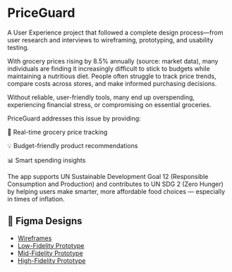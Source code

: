 # PriceGuard
A User Experience project that followed a complete design process—from user research and interviews to wireframing, prototyping, and usability testing.

With grocery prices rising by 8.5% annually (source: market data), many individuals are finding it increasingly difficult to stick to budgets while maintaining a nutritious diet. People often struggle to track price trends, compare costs across stores, and make informed purchasing decisions.

Without reliable, user-friendly tools, many end up overspending, experiencing financial stress, or compromising on essential groceries.

PriceGuard addresses this issue by providing:

🔄 Real-time grocery price tracking

💡 Budget-friendly product recommendations

📊 Smart spending insights

The app supports UN Sustainable Development Goal 12 (Responsible Consumption and Production) and contributes to UN SDG 2 (Zero Hunger) by helping users make smarter, more affordable food choices — especially in times of inflation.

## 🔗 Figma Designs

- [Wireframes](https://www.figma.com/design/CdBOo0mBZToy0HDkvtGwjM/PriceGuard-WireFrames?node-id=0-1&p=f&t=PSHHz26GZhgEeLhM-0)
- [Low-Fidelity Prototype](https://www.figma.com/design/uGPH489B4qEcjBMLTnH8Qq/lo-fi_PriceGuard?node-id=0-1&p=f&t=0Qbvuha4yMQCSqdq-0)
- [Mid-Fidelity Prototype](https://www.figma.com/design/etCBVKyuOehKF36Q9UPVCG/PriceGuard-Med-Fi?node-id=0-1&p=f&t=zg9GTqgLIVsesv3M-0)
- [High-Fidelity Prototype](https://www.figma.com/design/hLR5mK6qE8V3QpgxehtCHU/Hi-Fi?node-id=57-9&t=TxMKiQblaqQvuToV-0)

 
